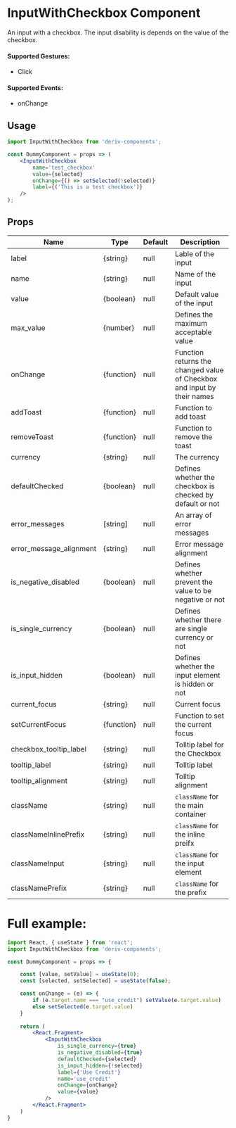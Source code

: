 # InputWithCheckbox Component

An input with a checkbox. The input disability is depends on the value of the checkbox.


#### Supported Gestures:

-   Click

#### Supported Events:

-   onChange

## Usage

```jsx
import InputWithCheckbox from 'deriv-components';

const DummyComponent = props => (
    <InputWithCheckbox
        name='test_checkbox'
        value={selected}
        onChange={() => setSelected(!selected)}
        label={('This is a test checkbox')}
    />
);
```

## Props

| Name                    | Type         | Default     | Description                                                                |
| ----------------------- | ------------ | ----------- | -------------------------------------------------------------------------- |
| label                   | {string}     | null        | Lable of the input                                                         |
| name                    | {string}     | null        | Name of the input                                                          |
| value                   | {boolean}    | null        | Default value of the input                                                 |
| max_value               | {number}     | null        | Defines the maximum acceptable value                                       |
| onChange                | {function}   | null        | Function returns the changed value of Checkbox and input by their names    |
| addToast                | {function}   | null        | Function to add toast                                                      |
| removeToast             | {function}   | null        | Function to remove the toast                                               |
| currency                | {string}     | null        | The currency                                                               |
| defaultChecked          | {boolean}    | null        | Defines whether the checkbox is checked by default or not                  |
| error_messages          | [string]     | null        | An array of error messages                                                 |
| error\_message\_alignment| {string}    | null        | Error message alignment                                                    |
| is\_negative\_disabled  | {boolean}    | null        | Defines whether prevent the value to be negative or not                    |
| is\_single\_currency    | {boolean}    | null        | Defines whether there are single currency or not                           |
| is\_input\_hidden       | {boolean}    | null        | Defines whether the input element is hidden or not                         |
| current_focus           | {string}     | null        | Current focus                                                              |
| setCurrentFocus         | {function}   | null        | Function to set the current focus                                          |
| checkbox\_tooltip\_label| {string}     | null        | Tolltip label for the Checkbox                                             |
| tooltip_label           | {string}     | null        | Tolltip label                                                              |
| tooltip_alignment       | {string}     | null        | Tolltip alignment                                                          |
| className               | {string}     | null        | `className` for the main container                                         |
| classNameInlinePrefix   | {string}     | null        | `className` for the inline preifx                                          |
| classNameInput          | {string}     | null        | `className` for the input element                                          |
| classNamePrefix         | {string}     | null        | `className` for the prefix                                                 |


# Full example:

```jsx
import React, { useState } from 'react';
import InputWithCheckbox from 'deriv-components';

const DummyComponent = props => {

    const [value, setValue] = useState(0);
    const [selected, setSelected] = useState(false);

    const onChange = (e) => {
        if (e.target.name === "use_credit") setValue(e.target.value)
        else setSelected(e.target.value)
    }
    
    return (
        <React.Fragment>
            <InputWithCheckbox
                is_single_currency={true}
                is_negative_disabled={true}
                defaultChecked={selected}
                is_input_hidden={!selected}
                label={'Use Credit'}
                name='use_credit'
                onChange={onChange}
                value={value}
            />
        </React.Fragment>
    )
}
```